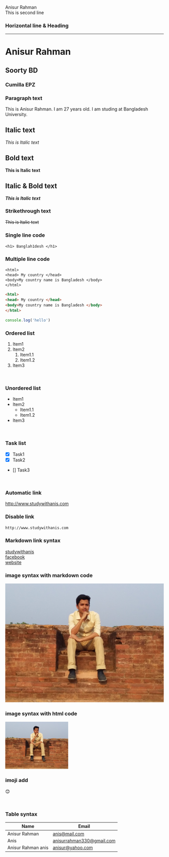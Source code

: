 
<!--markdown tutorial-->
Anisur Rahman<br/>
This is second line

### Horizontal line & Heading
***
# Anisur Rahman
## Soorty BD
### Cumilla EPZ

### Paragraph text
<p>This is Anisur Rahman. I am 27 years old. I am studing at Bangladesh University.</p>

## Italic text
*This is Italic text*  

## Bold text
**This is Italic text**

## Italic & Bold text
***This is Italic text***

### Strikethrough text
~~This is Italic text~~  

### Single line code
`<h1> Banglah1desh </h1>`

### Multiple line code
```
<html>
<head> My country </head>
<body>My country name is Bangladesh </body>
</html>

```

```html
<html>
<head> My country </head>
<body>My country name is Bangladesh </body>
</html>

```

```javascript
console.log('hello')
```

### Ordered list
1. Item1
2. Item2
    1. Item1.1
    2. Item1.2
3.  Item3

<br/>

### Unordered list
- Item1
- Item2
    - Item1.1
    - Item1.2
-  Item3

<br/>

### Task list
- [x] Task1
- [x] Task2
- [] Task3

<br/>

### Automatic link
http://www.studywithanis.com

### Disable link
`http://www.studywithanis.com`

### Markdown link syntax
[studywithanis](http://www.studywithanis.com)  
[facebook][facebooklink]  
[website][websitelink]



<!--markdown tutorial-->
[websitelink]: http://www.studywithanis.com
[facebooklink]: http://facebook.com

### image syntax with markdown code
![profile](./image/me.jpg)

### image syntax with html code

<img src="./image/me.JPG" width="200" title="Profile Image"/>

### imoji add
<!--go to imoji website & just copy a imoji, then paste here-->
😊

<br/>

### Table syntax
| Name | Email|
|-----|------|
|Anisur Rahman | anis@mail.com |
|Anis | anisurrahman330@gmail.com|
|Anisur Rahman anis | anisur@yahoo.com|